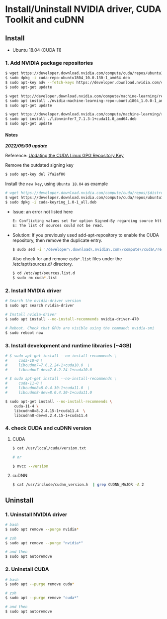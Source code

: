 # Install/Uninstall NVIDIA driver, CUDA Toolkit and cuDNN

## Install

- Ubuntu 18.04 (CUDA 11)

### 1. Add NVIDIA package repositories

```bash
$ wget https://developer.download.nvidia.com/compute/cuda/repos/ubuntu1804/x86_64/cuda-repo-ubuntu1804_10.0.130-1_amd64.deb
$ sudo dpkg -i cuda-repo-ubuntu1804_10.0.130-1_amd64.deb
$ sudo apt-key adv --fetch-keys https://developer.download.nvidia.com/compute/cuda/repos/ubuntu1804/x86_64/7fa2af80.pub
$ sudo apt-get update

$ wget http://developer.download.nvidia.com/compute/machine-learning/repos/ubuntu1804/x86_64/nvidia-machine-learning-repo-ubuntu1804_1.0.0-1_amd64.deb
$ sudo apt install ./nvidia-machine-learning-repo-ubuntu1804_1.0.0-1_amd64.deb
$ sudo apt-get update

$ wget https://developer.download.nvidia.com/compute/machine-learning/repos/ubuntu1804/x86_64/libnvinfer7_7.1.3-1+cuda11.0_amd64.deb
$ sudo apt install ./libnvinfer7_7.1.3-1+cuda11.0_amd64.deb
$ sudo apt-get update
```

#### Notes

***2022/05/09 update***

Reference: [Updating the CUDA Linux GPG Repository Key](https://developer.nvidia.com/blog/updating-the-cuda-linux-gpg-repository-key/)

Remove the outdated signing key

```bash
$ sudo apt-key del 7fa2af80
```

Install the `new key`, using `Ubuntu 18.04` as example

```bash
# wget https://developer.download.nvidia.com/compute/cuda/repos/$distro/$arch/cuda-keyring_1.0-1_all.deb
$ wget https://developer.download.nvidia.com/compute/cuda/repos/ubuntu1804/x86_64/cuda-keyring_1.0-1_all.deb
$ sudo dpkg -i cuda-keyring_1.0-1_all.deb
```
- Issue: an error not listed here

    ```bash
    E: Conflicting values set for option Signed-By regarding source https://developer.download.nvidia.com/compute/cuda/repos/ubuntu1804/x86_64/ /: /usr/share/keyrings/cuda-archive-keyring.gpg !=
    E: The list of sources could not be read.
    ```

- Solution: If you previously used add-apt-repository to enable the CUDA repository, then remove the duplicate entry.

    ```bash
    $ sudo sed -i '/developer\.download\.nvidia\.com\/compute\/cuda\/repos/d' /etc/apt/sources.list
    ```

    Also check for and remove `cuda*.list` files under the /etc/apt/sources.d/ directory.

    ```bash
    $ cd /etc/apt/sources.list.d
    $ sudo rm cuda*.list
    ```

### 2. Install NVIDIA driver

```bash
# Search the nvidia-driver version
$ sudo apt search nvidia-driver

# Install nvidia-driver
$ sudo apt install --no-install-recommends nvidia-driver-470

# Reboot. Check that GPUs are visible using the command: nvidia-smi
$ sudo reboot now
```

### 3. Install development and runtime libraries (~4GB)

```bash
# $ sudo apt-get install --no-install-recommends \
#     cuda-10-0 \
#     libcudnn7=7.6.2.24-1+cuda10.0  \
#     libcudnn7-dev=7.6.2.24-1+cuda10.0

# $ sudo apt-get install --no-install-recommends \
#     cuda-11-0 \
#     libcudnn8=8.0.4.30-1+cuda11.0  \
#     libcudnn8-dev=8.0.4.30-1+cuda11.0

$ sudo apt-get install --no-install-recommends \
    cuda-11-4 \
    libcudnn8=8.2.4.15-1+cuda11.4  \
    libcudnn8-dev=8.2.4.15-1+cuda11.4
```

### 4. check CUDA and cuDNN version

1. CUDA

    ```bash
    $ cat /usr/local/cuda/version.txt

    # or

    $ nvcc --version
    ```

2. cuDNN

    ```bash
    $ cat /usr/include/cudnn_version.h  | grep CUDNN_MAJOR -A 2
    ```

## Uninstall

### 1. Uninstall NVIDIA driver

```bash
# bash
$ sudo apt remove --purge nvidia*

# zsh
$ sudo apt remove --purge "nvidia*"

# and then
$ sudo apt autoremove
```

### 2. Uninstall CUDA

```bash
# bash
$ sudo apt --purge remove cuda*

# zsh
$ sudo apt --purge remove "cuda*"

# and then
$ sudo apt autoremove
```
